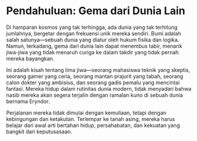# Pendahuluan: Gema dari Dunia Lain

Di hamparan kosmos yang tak terhingga, ada dunia yang tak terhitung jumlahnya, bergetar dengan frekuensi unik mereka sendiri. Bumi adalah salah satunya—sebuah dunia yang diatur oleh hukum fisika dan logika. Namun, terkadang, gema dari dunia lain dapat menembus tabir, menarik jiwa-jiwa yang tidak menaruh curiga ke dalam takdir yang tidak pernah mereka bayangkan.

Ini adalah kisah tentang lima jiwa—seorang mahasiswa teknik yang skeptis, seorang gamer yang ceria, seorang mantan prajurit yang tabah, seorang calon dokter yang ambisius, dan seorang gadis pemalu yang mencintai fantasi. Mereka hidup dalam rutinitas dunia modern, tidak menyadari bahwa nasib mereka akan segera terjalin dengan ramalan kuno di sebuah dunia bernama Eryndor.

Perjalanan mereka tidak dimulai dengan kemuliaan, tetapi dengan kebingungan dan ketakutan. Terlempar ke tanah asing, mereka harus belajar dari awal arti bertahan hidup, persahabatan, dan kekuatan yang bangkit dari keputusasaan.
